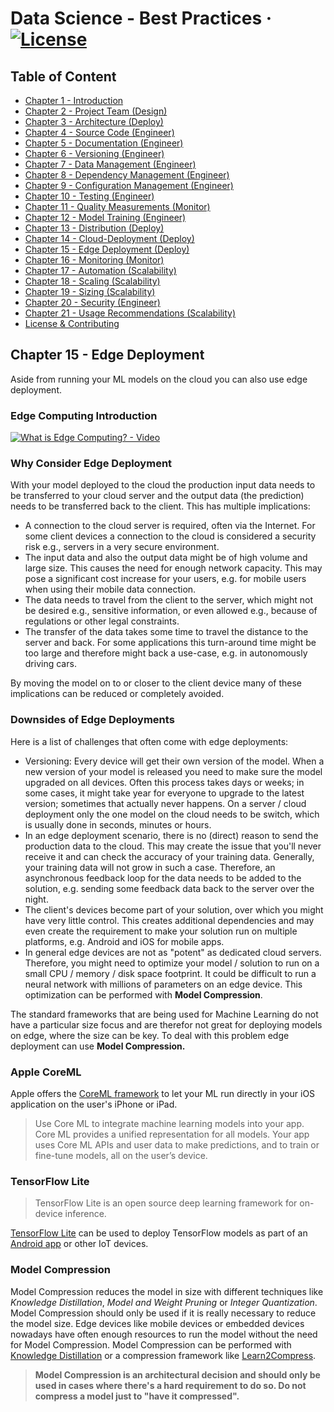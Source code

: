 # Data Science - Best Practices &middot; [![License](https://img.shields.io/badge/license-CC%20BY%204.0-blue)](./LICENSE.txt)

## Table of Content

- [Chapter 1 - Introduction](./readme.md#chapter-1---introduction)
- [Chapter 2 - Project Team (Design)](./project_team.md#chapter-2---project-team)
- [Chapter 3 - Architecture (Deploy)](./architecture.md#chapter-3---architecture)
- [Chapter 4 - Source Code (Engineer)](./source_code.md#chapter-4---source-code)
- [Chapter 5 - Documentation (Engineer)](./documentation.md#chapter-5---documentation)
- [Chapter 6 - Versioning (Engineer)](./versioning.md#chapter-6---versioning)
- [Chapter 7 - Data Management (Engineer)](./data_management.md#chapter-7---data-management)
- [Chapter 8 - Dependency Management (Engineer)](./dependency_management.md#chapter-8---dependency-management)
- [Chapter 9 - Configuration Management (Engineer)](./configuration_management.md#chapter-9---configuration-management)
- [Chapter 10 - Testing (Engineer)](./testing.md#chapter-10---testing)
- [Chapter 11 - Quality Measurements (Monitor)](./quality_measurements.md#chapter-11---quality-measurements)
- [Chapter 12 - Model Training (Engineer)](./model_training.md#chapter-12---model-training)
- [Chapter 13 - Distribution (Deploy)](./distribution.md#chapter-13---distribution)
- [Chapter 14 - Cloud-Deployment (Deploy)](./cloud_deployment.md#chapter-14---cloud-deployment)
- [Chapter 15 - Edge Deployment (Deploy)](./edge_deployment.md#chapter-15---edge-deployment)
- [Chapter 16 - Monitoring (Monitor)](./monitoring.md#chapter-16---monitoring)
- [Chapter 17 - Automation (Scalability)](./automation.md#chapter-17---automation)
- [Chapter 18 - Scaling (Scalability)](./scaling.md#chapter-18---scaling)
- [Chapter 19 - Sizing (Scalability)](./sizing.md#chapter-19---sizing)
- [Chapter 20 - Security (Engineer)](./security.md#chapter-20---security)
- [Chapter 21 - Usage Recommendations (Scalability)](./recommendation.md#chapter-21---usage-recommendations)
- [License & Contributing](./license.md)

## Chapter 15 - Edge Deployment

Aside from running your ML models on the cloud you can also use edge deployment.

### Edge Computing Introduction

[![What is Edge Computing? - Video](https://img.youtube.com/vi/cEOUeItHDdo/0.jpg)](https://www.youtube.com/watch?v=cEOUeItHDdo)

### Why Consider Edge Deployment

With your model deployed to the cloud the production input data needs to be transferred to your cloud server and the output data (the prediction) needs to be transferred back to the client.
This has multiple implications:

- A connection to the cloud server is required, often via the Internet.
For some client devices a connection to the cloud is considered a security risk e.g., servers in a very secure environment.
- The input data and also the output data might be of high volume and large size.
This causes the need for enough network capacity.
This may pose a significant cost increase for your users, e.g. for mobile users when using their mobile data connection.
- The data needs to travel from the client to the server, which might not be desired e.g., sensitive information, or even allowed e.g., because of regulations or other legal constraints.
- The transfer of the data takes some time to travel the distance to the server and back.
For some applications this turn-around time might be too large and therefore might back a use-case, e.g. in autonomously driving cars.

By moving the model on to or closer to the client device many of these implications can be reduced or completely avoided.

### Downsides of Edge Deployments

Here is a list of challenges that often come with edge deployments:

- Versioning: Every device will get their own version of the model.
When a new version of your model is released you need to make sure the model upgraded on all devices.
Often this process takes days or weeks; in some cases, it might take year for everyone to upgrade to the latest version; sometimes that actually never happens.
On a server / cloud deployment only the one model on the cloud needs to be switch, which is usually done in seconds, minutes or hours.
- In an edge deployment scenario, there is no (direct) reason to send the production data to the cloud.
This may create the issue that you'll never receive it and can  check the accuracy of your training data.
Generally, your training data will not grow in such a case.
Therefore, an asynchronous feedback loop for the data needs to be added to the solution, e.g. sending some feedback data back to the server over the night.
- The client's devices become part of your solution, over which you might have very little control.
This creates additional dependencies and may even create the requirement to make your solution run on multiple platforms, e.g. Android and iOS for mobile apps.
- In general edge devices are not as "potent" as dedicated cloud servers. Therefore, you might need to optimize your model / solution to run on a small CPU / memory / disk space footprint. It could be difficult to run a neural network with millions of parameters on an edge device. This optimization can be performed with **Model Compression**.

The standard frameworks that are being used for Machine Learning do not have a particular size focus and are therefor not great for deploying models on edge, where the size can be key. To deal with this problem edge deployment can use **Model Compression.** 

### Apple CoreML

Apple offers the [CoreML framework](https://developer.apple.com/documentation/coreml) to let your ML run directly in your iOS application on the user's iPhone or iPad.

> Use Core ML to integrate machine learning models into your app. Core ML provides a unified representation for all models.
> Your app uses Core ML APIs and user data to make predictions, and to train or fine-tune models, all on the user’s device.

### TensorFlow Lite

> TensorFlow Lite is an open source deep learning framework for on-device inference.

[TensorFlow Lite](https://www.tensorflow.org/lite) can be used to deploy TensorFlow models as part of an [Android app](https://developer.android.com/ml) or other IoT devices.

### Model Compression

Model Compression reduces the model in size with different techniques like *Knowledge Distillation*, *Model and Weight Pruning* or *Integer Quantization*. Model Compression should only be used if it is really necessary to reduce the model size. Edge devices like mobile devices or embedded devices nowadays have often enough resources to run the model without the need for Model Compression. Model Compression can be performed with [Knowledge Distillation](https://arxiv.org/abs/1503.02531) or a compression framework like [Learn2Compress](https://ai.googleblog.com/2018/05/custom-on-device-ml-models.html).

>**Model Compression is an architectural decision and should only be used in cases where there's a hard requirement to do so. Do not compress a model just to "have it compressed".**